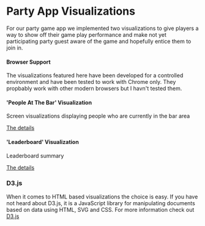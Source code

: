 # Party App Visualizations

For our party game app we implemented two visualizations to give players a way to show off their game play performance and make not yet participating party guest aware of the game and hopefully entice them to join in.

#### Browser Support

The visualizations featured here have been developed for a controlled environment and have been tested to work with Chrome only. They propbably work with other modern browsers but I havn't tested them. 


#### 'People At The Bar' Visualization

Screen visualizations displaying people who are currently in the bar area

[The details](/bar/)



#### 'Leaderboard' Visualization

Leaderboard summary

[The details](/leaderboard/)


### D3.js

When it comes to HTML based visualizations the choice is easy. If you have not heard about D3.js, it is a JavaScript library for manipulating documents based on data using HTML, SVG and CSS. For more information check out [D3.js](http://www.d3js.org)



